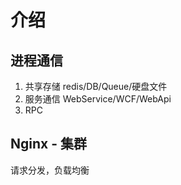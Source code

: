 # 介绍
## 进程通信
1. 共享存储
redis/DB/Queue/硬盘文件
2. 服务通信
WebService/WCF/WebApi
3. RPC
## Nginx - 集群
请求分发，负载均衡
        
